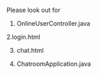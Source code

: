 Please look out for

1. OnlineUserController.java

2.login.html

3. chat.html

4. ChatroomApplication.java